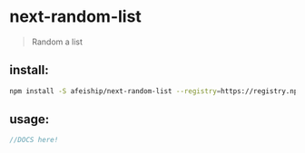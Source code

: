 # next-random-list
> Random a list

## install:
```bash
npm install -S afeiship/next-random-list --registry=https://registry.npm.taobao.org
```

## usage:
```js
//DOCS here!
```
